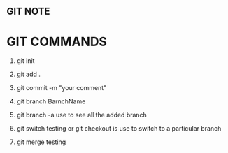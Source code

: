 ## GIT NOTE


# GIT COMMANDS
1. git init

2. git add .

3. git commit -m "your comment"

4. git branch BarnchName

5. git branch -a    use to see all the added branch

6. git switch testing or git checkout is use to switch to a particular branch

7. git merge testing